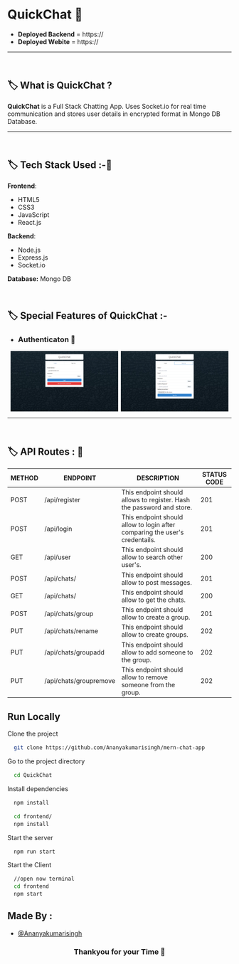 # __QuickChat__ 💬

- __Deployed Backend__ = https://
- __Deployed Webite__ = https://

---
<br/>

## 🏷️ What is __QuickChat__ ?

__QuickChat__ is a Full Stack Chatting App. Uses Socket.io for real time communication and stores user details in encrypted format in Mongo DB Database.

---

<br/>

## 🏷️ __Tech Stack Used__ :-🔧

__Frontend__:
- HTML5
- CSS3
- JavaScript
- React.js

__Backend__:
- Node.js
- Express.js
- Socket.io

 **Database:** Mongo DB

<br/>

## 🏷️ __Special Features of QuickChat__ :-

- ### Authenticaton 🔏
<div style="display: flex; justify-content: space-evenly">
  <img width="48%" src="./screenshot/login.png" alt="Login"/>
  <img width="48%" src="./screenshot/signup.png" alt="Signup"/>
</div>

<!-- 
- ### Real Time Chatting with Typing indicators
- ### One to One chat
- ### Search Users
- ### Create Group Chats
- ### Notifications 
- ### Add or Remove users from group
- ### View Other user Profile 
-->


---

<br/>

## 🏷️ __API Routes__ : 🧭

| METHOD | ENDPOINT | DESCRIPTION | STATUS CODE |
| --- | --- | --- | --- |
| POST | /api/register | This endpoint should allows to register. Hash the password and store. | 201 |
| POST | /api/login | This endpoint should allow to login after comparing the user's credentails. | 201 |
| GET | /api/user | This endpoint should allow to search other user's. | 200 |
| POST | /api/chats/ | This endpoint should allow to post messages. | 201 |
| GET | /api/chats/ | This endpoint should allow to get the chats. | 200 |
| POST | /api/chats/group | This endpoint should allow to create a group. | 201 |
| PUT | /api/chats/rename | This endpoint should allow to create groups. | 202 |
| PUT | /api/chats/groupadd | This endpoint should allow to add someone to the group. | 202 |
| PUT | /api/chats/groupremove | This endpoint should allow to remove someone from the group. | 202 |



## Run Locally 

Clone the project

```bash
  git clone https://github.com/Ananyakumarisingh/mern-chat-app
```

Go to the project directory

```bash
  cd QuickChat
```

Install dependencies

```bash
  npm install
```

```bash
  cd frontend/
  npm install
```

Start the server

```bash
  npm run start 
```
Start the Client

```bash
  //open now terminal
  cd frontend
  npm start
```

## Made By :
- [@Ananyakumarisingh](https://github.com/Ananyakumarisingh)

  
<h3 align="center" >Thankyou for your Time 💝</h3>
